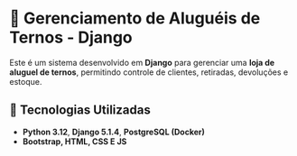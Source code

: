 # 🎩 Gerenciamento de Aluguéis de Ternos - Django

Este é um sistema desenvolvido em **Django** para gerenciar uma **loja de aluguel de ternos**, permitindo controle de clientes, retiradas, devoluções e estoque.

## 🚀 Tecnologias Utilizadas
- **Python 3.12**, **Django 5.1.4**, **PostgreSQL (Docker)**
- **Bootstrap, HTML, CSS E JS**
